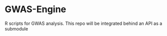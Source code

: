 # GWAS-Engine
R scripts for GWAS analysis. This repo will be integrated behind an API as a submodule
